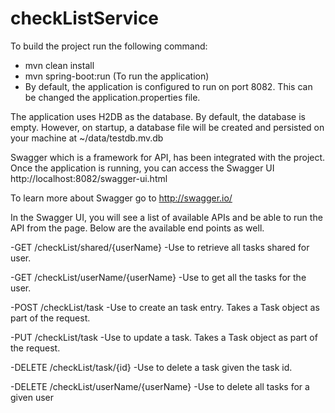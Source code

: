 # checkListService

To build the project run the following command:
  - mvn clean install
  - mvn spring-boot:run (To run the application)
  - By default, the application is configured to run on port 8082. This can be changed the application.properties file.

The application uses H2DB as the database. By default, the database is empty. However, on startup, a database file will be created and persisted on your machine at ~/data/testdb.mv.db

Swagger which is a framework for API, has been integrated with the project. Once the application is running, you can access the Swagger UI http://localhost:8082/swagger-ui.html

To learn more about Swagger go to http://swagger.io/

In the Swagger UI, you will see a list of available APIs and be able to run the API from the page. Below are the available end points as well.

  -GET /checkList/shared/{userName}
    -Use to retrieve all tasks shared for user.
  
  -GET /checkList/userName/{userName}
    -Use to get all the tasks for the user.
  
  -POST /checkList/task
    -Use to create an task entry. Takes a Task object as part of the request.
  
  -PUT /checkList/task
    -Use to update a task. Takes a Task object as part of the request.
  
  -DELETE /checkList/task/{id}
    -Use to delete a task given the task id.
  
  -DELETE /checkList/userName/{userName}
    -Use to delete all tasks for a given user

